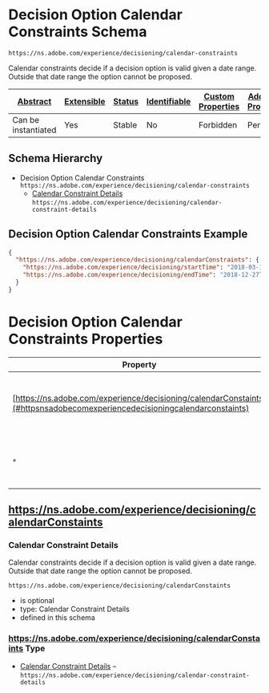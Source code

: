 
# Decision Option Calendar Constraints Schema

```
https://ns.adobe.com/experience/decisioning/calendar-constraints
```

Calendar constraints decide if a decision option is valid given a date range. Outside that date range the option cannot be proposed.

| [Abstract](../../../../abstract.md) | [Extensible](../../../../extensions.md) | [Status](../../../../status.md) | [Identifiable](../../../../id.md) | [Custom Properties](../../../../extensions.md) | [Additional Properties](../../../../extensions.md) | Defined In |
|-------------------------------------|-----------------------------------------|---------------------------------|-----------------------------------|------------------------------------------------|----------------------------------------------------|------------|
| Can be instantiated | Yes | Stable | No | Forbidden | Permitted | [adobe/experience/decisioning/calendar-constraints.schema.json](adobe/experience/decisioning/calendar-constraints.schema.json) |
## Schema Hierarchy

* Decision Option Calendar Constraints `https://ns.adobe.com/experience/decisioning/calendar-constraints`
  * [Calendar Constraint Details](calendar-constraint-details.schema.md) `https://ns.adobe.com/experience/decisioning/calendar-constraint-details`


## Decision Option Calendar Constraints Example
```json
{
  "https://ns.adobe.com/experience/decisioning/calendarConstraints": {
    "https://ns.adobe.com/experience/decisioning/startTime": "2018-03-13T05:59:18.914Z",
    "https://ns.adobe.com/experience/decisioning/endTime": "2018-12-27T05:59:18.914Z"
  }
}
```

# Decision Option Calendar Constraints Properties

| Property | Type | Required | Defined by |
|----------|------|----------|------------|
| [https://ns.adobe.com/experience/decisioning/calendarConstaints](#httpsnsadobecomexperiencedecisioningcalendarconstaints) | Calendar Constraint Details | Optional | Decision Option Calendar Constraints (this schema) |
| `*` | any | Additional | this schema *allows* additional properties |

## https://ns.adobe.com/experience/decisioning/calendarConstaints
### Calendar Constraint Details

Calendar constraints decide if a decision option is valid given a date range. Outside that date range the option cannot be proposed.

`https://ns.adobe.com/experience/decisioning/calendarConstaints`
* is optional
* type: Calendar Constraint Details
* defined in this schema

### https://ns.adobe.com/experience/decisioning/calendarConstaints Type


* [Calendar Constraint Details](calendar-constraint-details.schema.md) – `https://ns.adobe.com/experience/decisioning/calendar-constraint-details`





